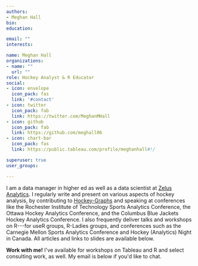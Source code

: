 ```yaml
---
authors:
- Meghan Hall
bio: 
education:

email: ""
interests:

name: Meghan Hall
organizations:
- name: ""
  url: ""
role: Hockey Analyst & R Educator
social:
- icon: envelope
  icon_pack: fas
  link: '#contact'
- icon: twitter
  icon_pack: fab
  link: https://twitter.com/MeghanMHall
- icon: github
  icon_pack: fab
  link: https://github.com/meghall06
- icon: chart-bar
  icon_pack: fas
  link: https://public.tableau.com/profile/meghanhall#!/

superuser: true
user_groups:

---
```


I am a data manager in higher ed as well as a data scientist at [Zelus Analytics](https://zelusanalytics.com/). I regularly write and present on various aspects of hockey analysis, by contributing to [Hockey-Graphs](https://hockey-graphs.com/) and speaking at conferences like the Rochester Institute of Technology Sports Analytics Conference, the Ottawa Hockey Analytics Conference, and the Columbus Blue Jackets Hockey Analytics Conference. I also frequently deliver talks and workshops on R---for useR groups, R-Ladies groups, and conferences such as the Carnegie Mellon Sports Analytics Conference and Hockey (Analytics) Night in Canada. All articles and links to slides are available below.

**Work with me!** I've available for workshops on Tableau and R and select consulting work, as well. My email is below if you'd like to chat.
